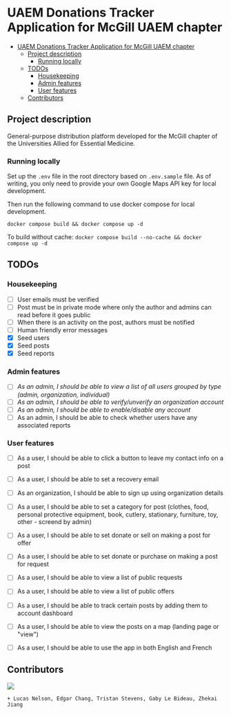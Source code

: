 # UAEM Donations Tracker Application for McGill UAEM chapter

- [UAEM Donations Tracker Application for McGill UAEM chapter](#uaem-donations-tracker-application-for-mcgill-uaem-chapter)
  - [Project description](#project-description)
    - [Running locally](#running-locally)
  - [TODOs](#todos)
    - [Housekeeping](#housekeeping)
    - [Admin features](#admin-features)
    - [User features](#user-features)
  - [Contributors](#contributors)

## Project description

General-purpose distribution platform developed for the McGill chapter of the Universities Allied for Essential Medicine.

### Running locally

Set up the `.env` file in the root directory based on `.env.sample` file. As of writing, you only need to provide your own Google Maps API key for local development.

Then run the following command to use docker compose for local development.

`docker compose build && docker compose up -d`

To build without cache:
`docker compose build --no-cache && docker compose up -d`

## TODOs

### Housekeeping

- [ ] User emails must be verified
- [ ] Post must be in private mode where only the author and admins can read before it goes public
- [ ] When there is an activity on the post, authors must be notified
- [ ] Human friendly error messages
- [x] Seed users
- [x] Seed posts
- [x] Seed reports

### Admin features

- [ ] *As an admin, I should be able to view a list of all users grouped by type (admin, organization, individual)*
- [ ] *As an admin, I should be able to verify/unverify an organization account*
- [ ] *As an admin, I should be able to enable/disable any account*
- [ ] As an admin, I should be able to check whether users have any associated reports

### User features

- [ ] As a user, I should be able to click a button to leave my contact info on a post
- [ ] As a user, I should be able to set a recovery email
- [ ] As an organization, I should be able to sign up using organization details
- [ ] As a user, I should be able to set a category for post (clothes, food, personal protective equipment, book, cutlery, stationary, furniture, toy, other - screend by admin)
- [ ] As a user, I should be able to set donate or sell on making a post for offer
- [ ] As a user, I should be able to set donate or purchase on making a post for request
- [ ] As a user, I should be able to view a list of public requests
- [ ] As a user, I should be able to view a list of public offers
- [ ] As a user, I should be able to track certain posts by adding them to account dashboard
- [ ] As a user, I should be able to view the posts on a map (landing page or "view")
- [ ] As a user, I should be able to use the app in both English and French


## Contributors 

[![](https://contrib.rocks/image?repo=uaem-na/donations-tracker)](https://github.com/uaem-na/donations-tracker/graphs/contributors)

`+ Lucas Nelson, Edgar Chang, Tristan Stevens, Gaby Le Bideau, Zhekai Jiang`